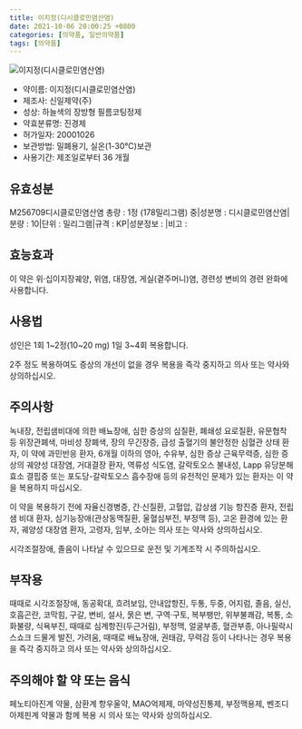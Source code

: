 ```yaml
---
title: 이지정(디시클로민염산염)
date: 2021-10-06 20:00:25 +0800
categories: [의약품, 일반의약품]
tags: [의약품]
---
```

![이지정(디시클로민염산염)](https://nedrug.mfds.go.kr/pbp/cmn/itemImageDownload/147427738395000021)

- 약이름: 이지정(디시클로민염산염)
- 제조사: 신일제약(주)
- 성상: 하늘색의 장방형 필름코팅정제
- 약효분류명: 진경제
- 허가일자: 20001026
- 보관방법: 밀폐용기, 실온(1-30℃)보관 
- 사용기간: 제조일로부터 36 개월
## 유효성분
M256709디시클로민염산염
총량 : 1정 (178밀리그램) 중|성분명 : 디시클로민염산염|분량 : 10|단위 : 밀리그램|규격 : KP|성분정보 : |비고 :
## 효능효과
이 약은 위·십이지장궤양, 위염, 대장염, 게실(곁주머니)염, 경련성 변비의 경련 완화에 사용합니다.

## 사용법
성인은 1회 1~2정(10~20 mg) 1일 3~4회 복용합니다.

2주 정도 복용하여도 증상의 개선이 없을 경우 복용을 즉각 중지하고 의사 또는 약사와 상의하십시오.

## 주의사항
녹내장, 전립샘비대에 의한 배뇨장애, 심한 증상의 심질환, 폐쇄성 요로질환, 유문협착 등 위장관폐색, 마비성 장폐색, 장의 무긴장증, 급성 출혈기의 불안정한 심혈관 상태 환자, 이 약에 과민반응 환자, 6개월 이하의 영아, 수유부, 심한 증상 근육무력증, 심한 증상의 궤양성 대장염, 거대결장 환자, 역류성 식도염, 갈락토오스 불내성, Lapp 유당분해효소 결핍증 또는 포도당-갈락토오스 흡수장애 등의 유전적인 문제가 있는 환자는 이 약을 복용하지 마십시오.

이 약을 복용하기 전에 자율신경병증, 간·신질환, 고혈압, 갑상샘 기능 항진증 환자, 전립샘 비대 환자, 심기능장애(관상동맥질환, 울혈심부전, 부정맥 등), 고온 환경에 있는 환자, 궤양성 대장염 환자, 고령자, 임부, 소아는 의사 또는 약사와 상의하십시오.

시각조절장애, 졸음이 나타날 수 있으므로 운전 및 기계조작 시 주의하십시오.

## 부작용
때때로 시각조절장애, 동공확대, 흐려보임, 안내압항진, 두통, 두중, 어지럼, 졸음, 실신, 호흡곤란, 코막힘, 구갈, 변비, 설사, 묽은 변, 구역·구토, 복부팽만, 위부불쾌감, 복통, 소화불량, 식욕부진, 때때로 심계항진(두근거림), 부정맥, 얼굴부종, 혈관부종, 아나필락시스쇼크 드물게 발진, 가려움, 때때로 배뇨장애, 권태감, 무력감 등이 나타나는 경우 복용을 즉각 중지하고 의사 또는 약사와 상의하십시오.

## 주의해야 할 약 또는 음식
페노티아진계 약물, 삼환계 항우울약, MAO억제제, 마약성진통제, 부정맥용제, 벤조디아제핀계 약물과 함께 복용 시 의사 또는 약사와 상의하십시오.

